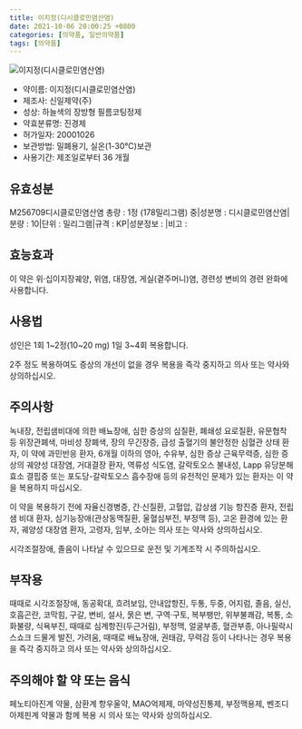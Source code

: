 ```yaml
---
title: 이지정(디시클로민염산염)
date: 2021-10-06 20:00:25 +0800
categories: [의약품, 일반의약품]
tags: [의약품]
---
```

![이지정(디시클로민염산염)](https://nedrug.mfds.go.kr/pbp/cmn/itemImageDownload/147427738395000021)

- 약이름: 이지정(디시클로민염산염)
- 제조사: 신일제약(주)
- 성상: 하늘색의 장방형 필름코팅정제
- 약효분류명: 진경제
- 허가일자: 20001026
- 보관방법: 밀폐용기, 실온(1-30℃)보관 
- 사용기간: 제조일로부터 36 개월
## 유효성분
M256709디시클로민염산염
총량 : 1정 (178밀리그램) 중|성분명 : 디시클로민염산염|분량 : 10|단위 : 밀리그램|규격 : KP|성분정보 : |비고 :
## 효능효과
이 약은 위·십이지장궤양, 위염, 대장염, 게실(곁주머니)염, 경련성 변비의 경련 완화에 사용합니다.

## 사용법
성인은 1회 1~2정(10~20 mg) 1일 3~4회 복용합니다.

2주 정도 복용하여도 증상의 개선이 없을 경우 복용을 즉각 중지하고 의사 또는 약사와 상의하십시오.

## 주의사항
녹내장, 전립샘비대에 의한 배뇨장애, 심한 증상의 심질환, 폐쇄성 요로질환, 유문협착 등 위장관폐색, 마비성 장폐색, 장의 무긴장증, 급성 출혈기의 불안정한 심혈관 상태 환자, 이 약에 과민반응 환자, 6개월 이하의 영아, 수유부, 심한 증상 근육무력증, 심한 증상의 궤양성 대장염, 거대결장 환자, 역류성 식도염, 갈락토오스 불내성, Lapp 유당분해효소 결핍증 또는 포도당-갈락토오스 흡수장애 등의 유전적인 문제가 있는 환자는 이 약을 복용하지 마십시오.

이 약을 복용하기 전에 자율신경병증, 간·신질환, 고혈압, 갑상샘 기능 항진증 환자, 전립샘 비대 환자, 심기능장애(관상동맥질환, 울혈심부전, 부정맥 등), 고온 환경에 있는 환자, 궤양성 대장염 환자, 고령자, 임부, 소아는 의사 또는 약사와 상의하십시오.

시각조절장애, 졸음이 나타날 수 있으므로 운전 및 기계조작 시 주의하십시오.

## 부작용
때때로 시각조절장애, 동공확대, 흐려보임, 안내압항진, 두통, 두중, 어지럼, 졸음, 실신, 호흡곤란, 코막힘, 구갈, 변비, 설사, 묽은 변, 구역·구토, 복부팽만, 위부불쾌감, 복통, 소화불량, 식욕부진, 때때로 심계항진(두근거림), 부정맥, 얼굴부종, 혈관부종, 아나필락시스쇼크 드물게 발진, 가려움, 때때로 배뇨장애, 권태감, 무력감 등이 나타나는 경우 복용을 즉각 중지하고 의사 또는 약사와 상의하십시오.

## 주의해야 할 약 또는 음식
페노티아진계 약물, 삼환계 항우울약, MAO억제제, 마약성진통제, 부정맥용제, 벤조디아제핀계 약물과 함께 복용 시 의사 또는 약사와 상의하십시오.

